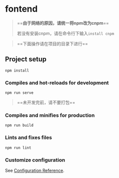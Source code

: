 # fontend

> ==**由于网络的原因，请统一将npm改为cnpm**==
>
> 若没有安装cnpm，请在命令行下输入```install cnpm```

> ==下面操作请在项目的目录下进行==

## Project setup
```
npm install
```

### Compiles and hot-reloads for development
```
npm run serve
```

> ==未开发完前，请不要打包==

### Compiles and minifies for production

```
npm run build
```

### Lints and fixes files
```
npm run lint
```

### Customize configuration
See [Configuration Reference](https://cli.vuejs.org/config/).
